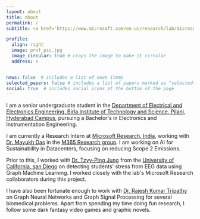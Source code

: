 ```yaml
---
layout: about
title: about
permalink: /
subtitle: <a href='https://www.microsoft.com/en-us/research/lab/microsoft-research-india/'>Microsoft Research</a>

profile:
  align: right
  image: prof_pic.jpg
  image_circular: true # crops the image to make it circular
  address: >


news: false  # includes a list of news items
selected_papers: false # includes a list of papers marked as "selected={true}"
social: true  # includes social icons at the bottom of the page
---
```


I am a senior undergraduate student in the [Department of Electrical and Electronics Engineering, Birla Institute of Technology and Science, Pilani, Hyderabad Campus](https://beta.bits-pilani.ac.in/hyderabad/electrical-electronics-engineering/), pursuing a Bachelor's in Electronics and Instrumentation Engineering.

I am currently a Research Intern at [Microsoft Research, India](https://www.microsoft.com/en-us/research/lab/microsoft-research-india/), working with [Dr. Mayukh Das](https://www.microsoft.com/en-us/research/people/mayukhdas/) in the [M365 Research group](https://www.microsoft.com/en-us/research/group/systems-innovation/). I am working on AI for Sustainability in Datacenters, focusing on reducing Scope 2 Emissions.

Prior to this, I worked with [Dr. Tzyy-Ping Jung](https://sccn.ucsd.edu/~jung/) from the [University of California, san Diego](https://ucsd.edu/) on detecting students' stress from EEG data using Graph Machine Learning. I worked closely with the lab's Microsoft Research collaborators during this project.

I have also been fortunate enough to work with [Dr. Rajesh Kumar Tripathy](https://beta.bits-pilani.ac.in/faculty-overview/?faculty=rajesh-k-tripathy) on Graph Neural Networks and Graph Signal Processing for several biomedical problems. Apart from spending my time doing fun research, I follow some dark fantasy video games and graphic novels.
